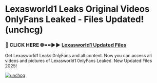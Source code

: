 # Lexasworld1 Leaks Original Videos 0nlyFans Leaked - Files Updated! (unchcg)

<h3>🔴 CLICK HERE 🌐==►► <a href="https://mediafile.pages.dev?q=Lexasworld1&ref=D4RT" rel="nofollow">Lexasworld1 Updated Files</a></h3>

Get Lexasworld1 Leaks 0nlyFans and all content. Now you can access all videos and pictures of Lexasworld1 0nlyFans Leaked. New Updated Files 2025!

[![unchcg](https://github.com/user-attachments/assets/8c521d6e-e6e3-4a75-9320-d58ab9d79d5b)](https://mediafile.pages.dev?q=Lexasworld1&ref=D4RT)